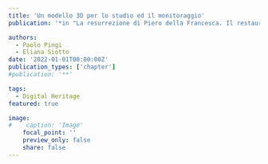 ```yaml
---
title: 'Un modello 3D per lo studio ed il monitoraggio'
publication: '*in "La resurrezione di Piero della Francesca. Il restauro della pittura più bella del mondo tra memorie di storia civica e scoperte", EDIFIR, Firenze 2022, ISBN 9788879709729*'

authors:
  - Paolo Pingi
  - Eliana Siotto
date: '2022-01-01T00:00:00Z'
publication_types: ['chapter']
#publication: '**'

tags:
  - Digital Heritage
featured: true

image:
#    caption: 'Image'
    focal_point: ''
    preview_only: false
    share: false
---
```


